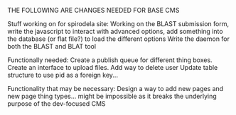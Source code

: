 THE FOLLOWING ARE CHANGES NEEDED FOR BASE CMS

Stuff working on for spirodela site:
	Working on the BLAST submission form, write the javascript to interact with advanced options,
	add something into the database (or flat file?) to load the different options
	Write the daemon for both the BLAST and BLAT tool

Functionally needed:
	Create a publish queue for different thing boxes.
	Create an interface to upload files.
	Add way to delete user
	Update table structure to use pid as a foreign key...

Functionality that may be necessary:
	Design a way to add new pages and new page thing types... might be impossible as it 
	breaks the underlying purpose of the dev-focused CMS
